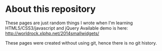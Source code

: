 About this repository
===========================
These pages are just random things I wrote when I'm learning HTML5/CSS3/javascript and jQuery
Available demo is here: http://worldrock.xlphp.net/2014smallwidgets/

These pages were created without using git, hence there is no git history.